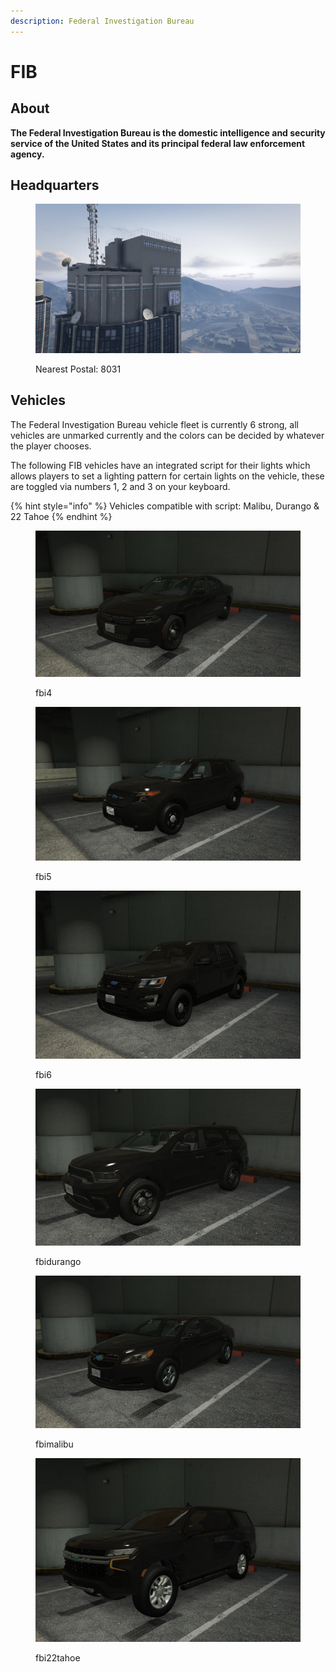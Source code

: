 ```yaml
---
description: Federal Investigation Bureau
---
```


# FIB

## About

**The Federal Investigation Bureau is the domestic intelligence and security service of the United States and its principal federal law enforcement agency.**

## Headquarters

<figure><img src="../../../../../.gitbook/assets/FIB HQ.jpg" alt=""><figcaption><p>Nearest Postal: 8031</p></figcaption></figure>

## Vehicles

The Federal Investigation Bureau vehicle fleet is currently 6 strong, all vehicles are unmarked currently and the colors can be decided by whatever the player chooses.

The following FIB vehicles have an integrated script for their lights which allows players to set a lighting pattern for certain lights on the vehicle, these are toggled via numbers 1, 2 and 3 on your keyboard.

{% hint style="info" %}
Vehicles compatible with script: Malibu, Durango & 22 Tahoe
{% endhint %}

<div>

<figure><img src="../../../../../.gitbook/assets/fbi4.jpg" alt=""><figcaption><p>fbi4</p></figcaption></figure>

 

<figure><img src="../../../../../.gitbook/assets/fbi5.jpg" alt=""><figcaption><p>fbi5</p></figcaption></figure>

 

<figure><img src="../../../../../.gitbook/assets/fbi6.JPG" alt=""><figcaption><p>fbi6</p></figcaption></figure>

 

<figure><img src="../../../../../.gitbook/assets/fbidurango.jpg" alt=""><figcaption><p>fbidurango</p></figcaption></figure>

 

<figure><img src="../../../../../.gitbook/assets/fbimalibu.jpg" alt=""><figcaption><p>fbimalibu</p></figcaption></figure>

 

<figure><img src="../../../../../.gitbook/assets/fbi22tahoe.jpg" alt=""><figcaption><p>fbi22tahoe</p></figcaption></figure>

</div>
